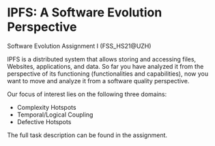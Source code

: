 # IPFS: A Software Evolution Perspective
Software Evolution Assignment I (FSS_HS21@UZH)

IPFS is a distributed system that allows storing and accessing files, Websites, applications, and data. So far you have analyzed it from the perspective of its functioning (functionalities and capabilities), now you want to move and analyze it from a software quality perspective.

Our focus of interest lies on the following three domains:
 - Complexity Hotspots
 - Temporal/Logical Coupling
 - Defective Hotspots

The full task description can be found in the assignment.
